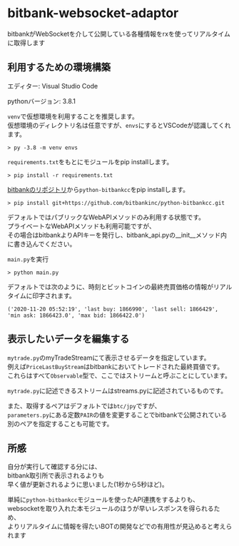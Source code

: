 # bitbank-websocket-adaptor

bitbankがWebSocketを介して公開している各種情報をrxを使ってリアルタイムに取得します

## 利用するための環境構築

エディター: Visual Studio Code

pythonバージョン: 3.8.1

`venv`で仮想環境を利用することを推奨します。<br/>
仮想環境のディレクトリ名は任意ですが、`envs`にするとVSCodeが認識してくれます。

```
> py -3.8 -m venv envs
```


`requirements.txt`をもとにモジュールをpip installします。

```
> pip install -r requirements.txt
```


[bitbankのリポジトリ](https://github.com/bitbankinc/python-bitbankcc)から`python-bitbankcc`をpip installします。

```
> pip install git+https://github.com/bitbankinc/python-bitbankcc.git
```


デフォルトではパブリックなWebAPIメソッドのみ利用する状態です。<br/>
プライベートなWebAPIメソッドも利用可能ですが、<br/>
その場合はbitbankよりAPIキーを発行し、bitbank_api.pyの__init__メソッド内に書き込んでください。

`main.py`を実行

```
> python main.py
```


デフォルトでは次のように、時刻とビットコインの最終売買価格の情報がリアルタイムに印字されます。

```
('2020-11-20 05:52:19', 'last buy: 1866990', 'last sell: 1866429', 'min ask: 1866423.0', 'max bid: 1866422.0')
```

## 表示したいデータを編集する

`mytrade.py`のmyTradeStreamにて表示させるデータを指定しています。<br/>
例えば`PriceLastBuyStream`はbitbankにおいてトレードされた最終買値です。<br/>
これらはすべて`Observable`型で、ここではストリームと呼ぶことにしています。


`mytrade.py`に記述できるストリームはstreams.pyに記述されているものです。


また、取得するペアはデフォルトでは`btc/jpy`ですが、<br/>
`parameters.py`にある定数`PAIR`の値を変更することでbitbankで公開されている別のペアを指定することも可能です。

## 所感

自分が実行して確認する分には、<br/>
bitbank取引所で表示されるよりも<br/>
早く値が更新されるように思いました(1秒から5秒ほど)。


単純に`python-bitbankcc`モジュールを使ったAPI連携をするよりも、<br/>
websocketを取り入れた本モジュールのほうが早いレスポンスを得られるため、<br/>
よりリアルタイムに情報を得たいBOTの開発などでの有用性が見込めると考えられます
